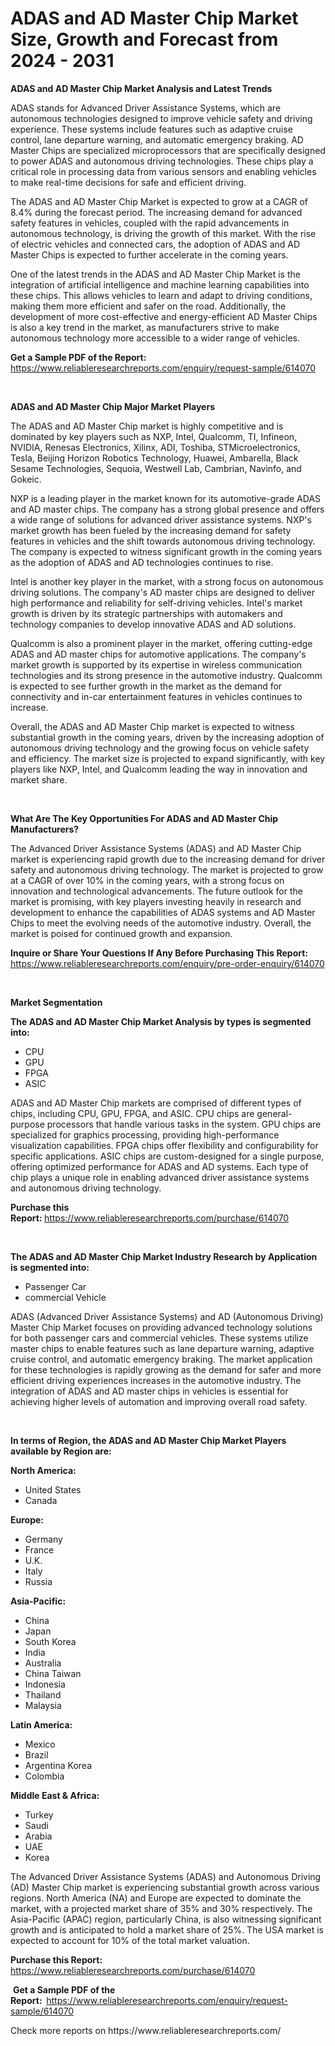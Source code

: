 <p><h1>ADAS and AD Master Chip Market Size, Growth and Forecast from 2024 - 2031</h1></p><p><strong>ADAS and AD Master Chip Market Analysis and Latest Trends</strong></p>
<p><p>ADAS stands for Advanced Driver Assistance Systems, which are autonomous technologies designed to improve vehicle safety and driving experience. These systems include features such as adaptive cruise control, lane departure warning, and automatic emergency braking. AD Master Chips are specialized microprocessors that are specifically designed to power ADAS and autonomous driving technologies. These chips play a critical role in processing data from various sensors and enabling vehicles to make real-time decisions for safe and efficient driving.</p><p>The ADAS and AD Master Chip Market is expected to grow at a CAGR of 8.4% during the forecast period. The increasing demand for advanced safety features in vehicles, coupled with the rapid advancements in autonomous technology, is driving the growth of this market. With the rise of electric vehicles and connected cars, the adoption of ADAS and AD Master Chips is expected to further accelerate in the coming years.</p><p>One of the latest trends in the ADAS and AD Master Chip Market is the integration of artificial intelligence and machine learning capabilities into these chips. This allows vehicles to learn and adapt to driving conditions, making them more efficient and safer on the road. Additionally, the development of more cost-effective and energy-efficient AD Master Chips is also a key trend in the market, as manufacturers strive to make autonomous technology more accessible to a wider range of vehicles.</p></p>
<p><strong>Get a Sample PDF of the Report:&nbsp;</strong> <a href="https://www.reliableresearchreports.com/enquiry/request-sample/614070">https://www.reliableresearchreports.com/enquiry/request-sample/614070</a></p>
<p>&nbsp;</p>
<p><strong>ADAS and AD Master Chip Major Market Players</strong></p>
<p><p>The ADAS and AD Master Chip market is highly competitive and is dominated by key players such as NXP, Intel, Qualcomm, TI, Infineon, NVIDIA, Renesas Electronics, Xilinx, ADI, Toshiba, STMicroelectronics, Tesla, Beijing Horizon Robotics Technology, Huawei, Ambarella, Black Sesame Technologies, Sequoia, Westwell Lab, Cambrian, Navinfo, and Gokeic.</p><p>NXP is a leading player in the market known for its automotive-grade ADAS and AD master chips. The company has a strong global presence and offers a wide range of solutions for advanced driver assistance systems. NXP's market growth has been fueled by the increasing demand for safety features in vehicles and the shift towards autonomous driving technology. The company is expected to witness significant growth in the coming years as the adoption of ADAS and AD technologies continues to rise.</p><p>Intel is another key player in the market, with a strong focus on autonomous driving solutions. The company's AD master chips are designed to deliver high performance and reliability for self-driving vehicles. Intel's market growth is driven by its strategic partnerships with automakers and technology companies to develop innovative ADAS and AD solutions.</p><p>Qualcomm is also a prominent player in the market, offering cutting-edge ADAS and AD master chips for automotive applications. The company's market growth is supported by its expertise in wireless communication technologies and its strong presence in the automotive industry. Qualcomm is expected to see further growth in the market as the demand for connectivity and in-car entertainment features in vehicles continues to increase.</p><p>Overall, the ADAS and AD Master Chip market is expected to witness substantial growth in the coming years, driven by the increasing adoption of autonomous driving technology and the growing focus on vehicle safety and efficiency. The market size is projected to expand significantly, with key players like NXP, Intel, and Qualcomm leading the way in innovation and market share.</p></p>
<p>&nbsp;</p>
<p><strong>What Are The Key Opportunities For ADAS and AD Master Chip Manufacturers?</strong></p>
<p><p>The Advanced Driver Assistance Systems (ADAS) and AD Master Chip market is experiencing rapid growth due to the increasing demand for driver safety and autonomous driving technology. The market is projected to grow at a CAGR of over 10% in the coming years, with a strong focus on innovation and technological advancements. The future outlook for the market is promising, with key players investing heavily in research and development to enhance the capabilities of ADAS systems and AD Master Chips to meet the evolving needs of the automotive industry. Overall, the market is poised for continued growth and expansion.</p></p>
<p><strong>Inquire or Share Your Questions If Any Before Purchasing This Report:</strong> <a href="https://www.reliableresearchreports.com/enquiry/pre-order-enquiry/614070">https://www.reliableresearchreports.com/enquiry/pre-order-enquiry/614070</a></p>
<p>&nbsp;</p>
<p><strong>Market Segmentation</strong></p>
<p><strong>The ADAS and AD Master Chip Market Analysis by types is segmented into:</strong></p>
<p><ul><li>CPU</li><li>GPU</li><li>FPGA</li><li>ASIC</li></ul></p>
<p><p>ADAS and AD Master Chip markets are comprised of different types of chips, including CPU, GPU, FPGA, and ASIC. CPU chips are general-purpose processors that handle various tasks in the system. GPU chips are specialized for graphics processing, providing high-performance visualization capabilities. FPGA chips offer flexibility and configurability for specific applications. ASIC chips are custom-designed for a single purpose, offering optimized performance for ADAS and AD systems. Each type of chip plays a unique role in enabling advanced driver assistance systems and autonomous driving technology.</p></p>
<p><strong>Purchase this Report:&nbsp;</strong><a href="https://www.reliableresearchreports.com/purchase/614070">https://www.reliableresearchreports.com/purchase/614070</a></p>
<p>&nbsp;</p>
<p><strong>The ADAS and AD Master Chip Market Industry Research by Application is segmented into:</strong></p>
<p><ul><li>Passenger Car</li><li>commercial Vehicle</li></ul></p>
<p><p>ADAS (Advanced Driver Assistance Systems) and AD (Autonomous Driving) Master Chip Market focuses on providing advanced technology solutions for both passenger cars and commercial vehicles. These systems utilize master chips to enable features such as lane departure warning, adaptive cruise control, and automatic emergency braking. The market application for these technologies is rapidly growing as the demand for safer and more efficient driving experiences increases in the automotive industry. The integration of ADAS and AD master chips in vehicles is essential for achieving higher levels of automation and improving overall road safety.</p></p>
<p>&nbsp;</p>
<p><strong>In terms of Region, the ADAS and AD Master Chip Market Players available by Region are:</strong></p>
<p>
    <p> <strong> North America: </strong>
        <ul>
            <li>United States</li>
            <li>Canada</li>
        </ul>
        </p> 
    <p> <strong> Europe: </strong>
        <ul>
            <li>Germany</li>
            <li>France</li>
            <li>U.K.</li>
            <li>Italy</li>
            <li>Russia</li>
        </ul>
        </p> 
    <p> <strong> Asia-Pacific: </strong>
        <ul>
            <li>China</li>
            <li>Japan</li>
            <li>South Korea</li>
            <li>India</li>
            <li>Australia</li>
            <li>China Taiwan</li>
            <li>Indonesia</li>
            <li>Thailand</li>
            <li>Malaysia</li>
        </ul>
        </p> 
    <p> <strong> Latin America: </strong>
        <ul>
            <li>Mexico</li>
            <li>Brazil</li>
            <li>Argentina Korea</li>
            <li>Colombia</li>
        </ul>
        </p> 
    <p> <strong> Middle East & Africa: </strong>
        <ul>
            <li>Turkey</li>
            <li>Saudi</li>
            <li>Arabia</li>
            <li>UAE</li>
            <li>Korea</li>
        </ul>
    </p>
    </p>
<p><p>The Advanced Driver Assistance Systems (ADAS) and Autonomous Driving (AD) Master Chip market is experiencing substantial growth across various regions. North America (NA) and Europe are expected to dominate the market, with a projected market share of 35% and 30% respectively. The Asia-Pacific (APAC) region, particularly China, is also witnessing significant growth and is anticipated to hold a market share of 25%. The USA market is expected to account for 10% of the total market valuation.</p></p>
<p><strong>Purchase this Report: </strong><a href="https://www.reliableresearchreports.com/purchase/614070">https://www.reliableresearchreports.com/purchase/614070</a></p>
<p>&nbsp;<strong>Get a Sample PDF of the Report:&nbsp;&nbsp;</strong><a href="https://www.reliableresearchreports.com/enquiry/request-sample/614070">https://www.reliableresearchreports.com/enquiry/request-sample/614070</a></p>
<p><strong></strong></p>
<p>Check more reports on https://www.reliableresearchreports.com/</p>